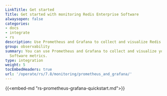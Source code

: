 ```yaml
---
LinkTitle: Get started
Title: Get started with monitoring Redis Enterprise Software
alwaysopen: false
categories:
- docs
- integrate
- rs
description: Use Prometheus and Grafana to collect and visualize Redis Enterprise Software metrics.
group: observability
summary: You can use Prometheus and Grafana to collect and visualize your Redis Enterprise
  Software metrics.
type: integration
weight: 5
tocEmbedHeaders: true
url: '/operate/rs/7.8/monitoring/prometheus_and_grafana/'
---
```


{{<embed-md "rs-prometheus-grafana-quickstart.md">}}
